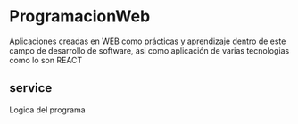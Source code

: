 # ProgramacionWeb
Aplicaciones creadas en WEB como prácticas y aprendizaje dentro de este campo de desarrollo de software, asi como aplicación de varias tecnologias como lo son REACT

## service
Logica del programa

